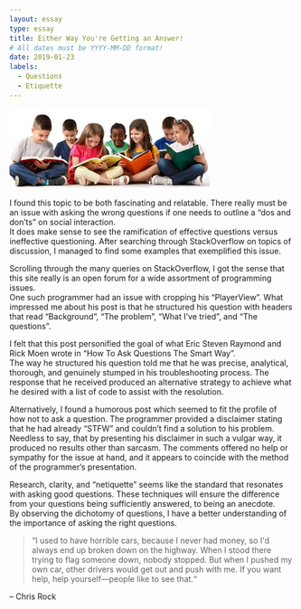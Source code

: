 ```yaml
---
layout: essay
type: essay
title: Either Way You're Getting an Answer!
# All dates must be YYYY-MM-DD format!
date: 2019-01-23
labels:
  - Questions
  - Etiquette
---
```

<img class="ui medium left floated image" src="../images/childhood.jpg">

I found this topic to be both fascinating and relatable.  There really must be an issue with asking the wrong questions if one needs to outline a “dos and don’ts” on social interaction.  
It does make sense to see the ramification of effective questions versus ineffective questioning.  After searching through StackOverflow on topics of discussion, I managed to find some examples that exemplified this issue.

Scrolling through the many queries on StackOverflow, I got the sense that this site really is an open forum for a wide assortment of programming issues.  
One such programmer had an issue with cropping his “PlayerView”.  What impressed me about his post is that he structured his question with headers that read “Background”, “The problem”, “What I’ve tried”, and “The questions”.  

I felt that this post personified the goal of what Eric Steven Raymond and Rick Moen wrote in “How To Ask Questions The Smart Way”.  
The way he structured his question told me that he was precise, analytical, thorough, and genuinely stumped in his troubleshooting process.  The response that he received produced an alternative strategy to achieve what he desired with a list of code to assist with the resolution.

Alternatively, I found a humorous post which seemed to fit the profile of how not to ask a question.  The programmer provided a disclaimer stating that he had already “STFW” and couldn’t find a solution to his problem.  
Needless to say, that by presenting his disclaimer in such a vulgar way, it produced no results other than sarcasm.  The comments offered no help or sympathy for the issue at hand, and it appears to coincide with the method of the programmer’s presentation.

Research, clarity, and “netiquette” seems like the standard that resonates with asking good questions.  These techniques will ensure the difference from your questions being sufficiently answered, to being an anecdote.  
By observing the dichotomy of questions, I have a better understanding of the importance of asking the right questions.

<blockquote cite="http://www.oprah.com/spirit/chris-rock-interview-chris-rocks-best-advice#ixzz5dUrG1EQH
">
    <p>“I used to have horrible cars, because I never had money, so I'd always end up broken down on the highway. When I stood there trying to flag someone down, nobody stopped. But when I pushed my own car, other drivers would get out and push with me. 
    If you want help, help yourself—people like to see that.“</p>
</blockquote>
<footer>
  – Chris Rock
</footer>

